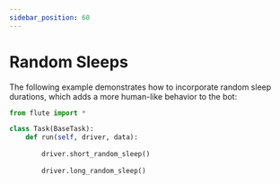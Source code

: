 ```yaml
---
sidebar_position: 60
---
```


# Random Sleeps

The following example demonstrates how to incorporate random sleep durations, which adds a more human-like behavior to the bot:

```python 
from flute import *

class Task(BaseTask):
    def run(self, driver, data):
        
        driver.short_random_sleep()
        
        driver.long_random_sleep()
```
